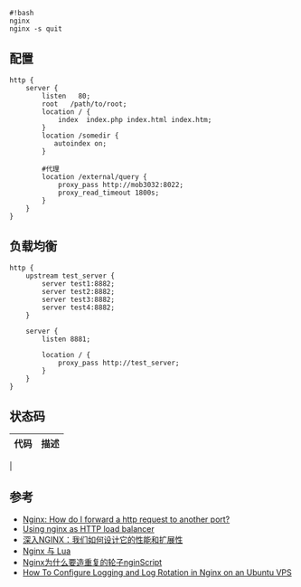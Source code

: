 ```
#!bash
nginx
nginx -s quit
```


## 配置
```nginx
http {
    server {
        listen   80;
        root   /path/to/root;
        location / {
            index  index.php index.html index.htm;
        }
        location /somedir {
           autoindex on;
        }
            
        #代理
        location /external/query {
            proxy_pass http://mob3032:8022;
            proxy_read_timeout 1800s;
        }
    }
}
```

## 负载均衡
```nginx
http {
    upstream test_server {
        server test1:8882;
        server test2:8882;
        server test3:8882;
        server test4:8882;
    }

    server {
        listen 8881;

        location / {
            proxy_pass http://test_server;
        }
    }
}
```

## 状态码
| 代码 | 描述                      |
|----- |----------                 |
|

## 参考
* [Nginx: How do I forward a http request to another port?](http://serverfault.com/questions/536576/nginx-how-do-i-forward-a-http-request-to-another-port)
* [Using nginx as HTTP load balancer](http://nginx.org/en/docs/http/load_balancing.html)
* [深入NGINX：我们如何设计它的性能和扩展性](http://www.cnbeta.com/articles/402709.htm)
* [Nginx 与 Lua](http://www.ttlsa.com/nginx/nginx-and-lua/)
* [Nginx为什么要造重复的轮子nginScript](http://www.infoq.com/cn/news/2015/10/Nginx-JavaScript-vm)
* [How To Configure Logging and Log Rotation in Nginx on an Ubuntu VPS](https://www.digitalocean.com/community/tutorials/how-to-configure-logging-and-log-rotation-in-nginx-on-an-ubuntu-vps)